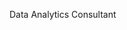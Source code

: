 Data Analytics Consultant

<!---
karenaking/karenaking is a ✨ special ✨ repository because its `README.md` (this file) appears on your GitHub profile.
You can click the Preview link to take a look at your changes.
--->
